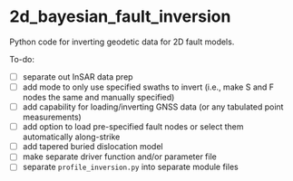 # 2d_bayesian_fault_inversion
Python code for inverting geodetic data for 2D fault models.

To-do:
- [ ] separate out InSAR data prep
- [ ] add mode to only use specified swaths to invert (i.e., make S and F nodes the same and manually specified)
- [ ] add capability for loading/inverting GNSS data (or any tabulated point measurements)
- [ ] add option to load pre-specified fault nodes or select them automatically along-strike
- [ ] add tapered buried dislocation model
- [ ] make separate driver function and/or parameter file
- [ ] separate `profile_inversion.py` into separate module files
